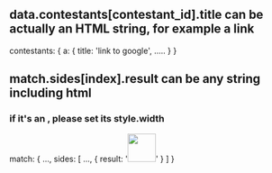 ## data.contestants[contestant_id].title can be actually an HTML string, for example a link

contestants: {
        a: {
            title: '<a href="http://google.com" style="text-decoration: none">link to google</a>',
            .....
        }
}



## match.sides[index].result can be any string including html
### if it's an <img>, please set its style.width

match: {
    ...,
    sides: [
        ...,
        { result: '<img src="/champion.jpg" style="width: 50px;" />' }
    ]
}